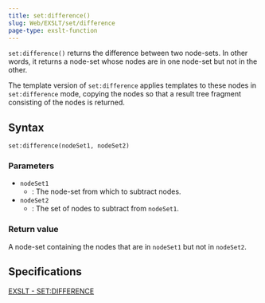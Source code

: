 ```yaml
---
title: set:difference()
slug: Web/EXSLT/set/difference
page-type: exslt-function
---
```




`set:difference()` returns the difference between two node-sets. In other words, it returns a node-set whose nodes are in one node-set but not in the other.

The template version of `set:difference` applies templates to these nodes in `set:difference` mode, copying the nodes so that a result tree fragment consisting of the nodes is returned.

## Syntax

```plain
set:difference(nodeSet1, nodeSet2)
```

### Parameters

- `nodeSet1`
  - : The node-set from which to subtract nodes.
- `nodeSet2`
  - : The set of nodes to subtract from `nodeSet1`.

### Return value

A node-set containing the nodes that are in `nodeSet1` but not in `nodeSet2`.

## Specifications

[EXSLT - SET:DIFFERENCE](https://exslt.github.io/set/functions/difference/index.html)

